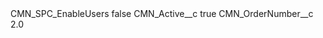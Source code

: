 <?xml version="1.0" encoding="UTF-8"?>
<CustomMetadata xmlns="http://soap.sforce.com/2006/04/metadata" xmlns:xsi="http://www.w3.org/2001/XMLSchema-instance" xmlns:xsd="http://www.w3.org/2001/XMLSchema">
    <label>CMN_SPC_EnableUsers</label>
    <protected>false</protected>
    <values>
        <field>CMN_Active__c</field>
        <value xsi:type="xsd:boolean">true</value>
    </values>
    <values>
        <field>CMN_OrderNumber__c</field>
        <value xsi:type="xsd:double">2.0</value>
    </values>
</CustomMetadata>
